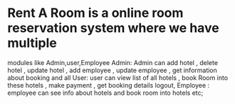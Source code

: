 # Rent A Room is a online room reservation system where we have multiple 
  modules like Admin,user,Employee
  Admin: Admin can add hotel , delete hotel , update hotel , add employee , update 
  employee , get information about booking and all
  User: user can view list of all hotels , book Room into these hotels , make payment , get 
  booking details logout,
  Employee : employee can see info about hotels and book room into hotels etc;
